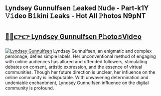 ## Lyndsey Gunnulfsen 𝙻eaked 𝙽u𝚍e - Part-k1Y 𝚅𝚒deo B𝚒kini 𝙻eaks - Hot All 𝙿hotos N9pNT

# <h2><a href="http://ld0vhjj.urlbe.top/?page=Lyndsey+Gunnulfsen">🔗🔗👉👉 Lyndsey Gunnulfsen P𝚑oto𝚜Vid𝚎o</a></h2>

[![Lyndsey Gunnulfsen](https://i.imgur.com/eBuTRDB.gif)](http://ld0vhjj.urlbe.top/?page=Lyndsey+Gunnulfsen)
Lyndsey Gunnulfsen, an enigmatic and complex personage, defies simple labels. Her unconventional method of engaging with online audiences has allured and offended followers, stimulating debates on consent, artistic expression, and the essence of virtual communities. Though her future direction is unclear, her influence on the online community is indisputable. With unwavering determination and undeniable enchantment, Lyndsey Gunnulfsen influence on the digital community is profound.
